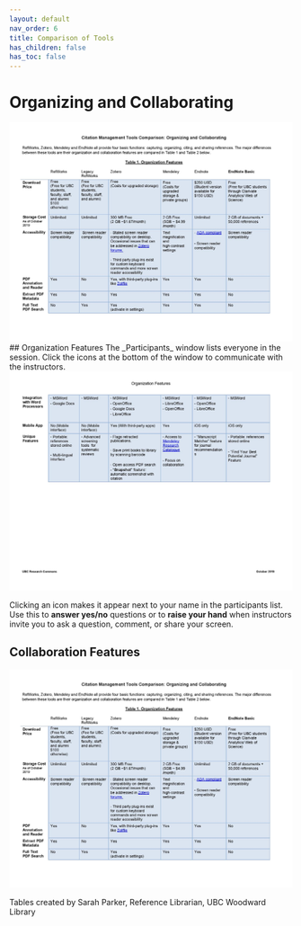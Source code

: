 ```yaml
---
layout: default
nav_order: 6
title: Comparison of Tools
has_children: false
has_toc: false
---
```

# Organizing and Collaborating

<img src="images/cmtable1.jpg" alt="Zoom toolbar" width="690"/>
<br/>
## Organization Features
The _Participants_ window lists everyone in the session. Click the icons at the bottom of the window to communicate with the instructors.

<img src="images/cmtable2.jpg" alt="Zoom toolbar" width="690"/>

Clicking an icon makes it appear next to your name in the participants list. Use this to **answer yes/no** questions or to **raise your hand** when instructors invite you to ask a question, comment, or share your screen.
<br/>
## Collaboration Features
<img src="images/cmtable1.jpg" alt="Zoom toolbar" width="690"/>

Tables created by Sarah Parker, Reference Librarian, UBC Woodward Library
